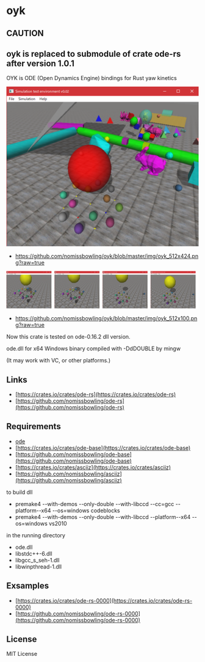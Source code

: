 oyk
===

CAUTION
-------

oyk is replaced to submodule of crate ode-rs after version 1.0.1
----------------------------------------------------------------

OYK is ODE (Open Dynamics Engine) bindings for Rust yaw kinetics


[oyk_512x424]: https://github.com/nomissbowling/oyk/blob/master/img/oyk_512x424.png?raw=true
![ODE][oyk_512x424]
 * https://github.com/nomissbowling/oyk/blob/master/img/oyk_512x424.png?raw=true

[oyk_512x100]: https://github.com/nomissbowling/oyk/blob/master/img/oyk_512x100.png?raw=true
![ODE][oyk_512x100]
 * https://github.com/nomissbowling/oyk/blob/master/img/oyk_512x100.png?raw=true

Now this crate is tested on ode-0.16.2 dll version.

ode.dll for x64 Windows binary compiled with -DdDOUBLE by mingw

(It may work with VC, or other platforms.)


Links
-----

- [https://crates.io/crates/ode-rs](https://crates.io/crates/ode-rs)
- [https://github.com/nomissbowling/ode-rs](https://github.com/nomissbowling/ode-rs)


Requirements
------------

- [ode](https://ode.org/)
- [https://crates.io/crates/ode-base](https://crates.io/crates/ode-base)
- [https://github.com/nomissbowling/ode-base](https://github.com/nomissbowling/ode-base)
- [https://crates.io/crates/asciiz](https://crates.io/crates/asciiz)
- [https://github.com/nomissbowling/asciiz](https://github.com/nomissbowling/asciiz)

to build dll

- premake4 --with-demos --only-double --with-libccd --cc=gcc --platform--x64 --os=windows codeblocks
- premake4 --with-demos --only-double --with-libccd --platform--x64 --os=windows vs2010

in the running directory

- ode.dll
- libstdc++-6.dll
- libgcc_s_seh-1.dll
- libwinpthread-1.dll


Exsamples
---------

- [https://crates.io/crates/ode-rs-0000](https://crates.io/crates/ode-rs-0000)
- [https://github.com/nomissbowling/ode-rs-0000](https://github.com/nomissbowling/ode-rs-0000)


License
-------

MIT License
